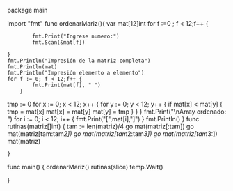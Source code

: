 package main

import "fmt"
func ordenarMariz(){
 	var mat[12]int
    for f :=0 ; f < 12;f++ {

            fmt.Print("Ingrese numero:")
            fmt.Scan(&mat[f])

    }
    fmt.Println("Impresión de la matriz completa")
    fmt.Println(mat)
    fmt.Println("Impresión elemento a elemento")
    for f := 0; f < 12;f++ {
            fmt.Print(mat[f], " ")
        }

tmp := 0
    for x := 0; x < 12; x++ {
        for y := 0; y < 12; y++ {
            if mat[x] < mat[y] {
                tmp = mat[x]
                mat[x] = mat[y]
                mat[y] = tmp
            }
        }
    }
    fmt.Print("\nArray ordenado: ")
    for i := 0; i < 12; i++ {
        fmt.Print("[",mat[i],"]")
    }
    fmt.Println()
}
    func rutinas(matriz[]int) {
    	tam := len(matriz)/4
    	go mat(matriz[:tam])
    	go mat(matriz[tam:tam*2])
    	go mat(matriz[tam*2:tam*3])
    	go mat(matriz[tam*3:])
    	mat(matriz)

    }



func main() {
		ordenarMariz()
    rutinas(slice)
    temp.Wait()


}
